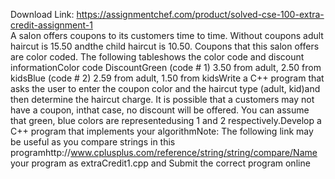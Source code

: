 Download Link: https://assignmentchef.com/product/solved-cse-100-extra-credit-assignment-1
<br>
A salon offers coupons to its customers time to time. Without coupons adult haircut is 15.50 andthe child haircut is 10.50. Coupons that this salon offers are color coded. The following tableshows the color code and discount informationColor code DiscountGreen (code # 1) 3.50 from adult, 2.50 from kidsBlue (code # 2) 2.59 from adult, 1.50 from kidsWrite a C++ program that asks the user to enter the coupon color and the haircut type (adult, kid)and then determine the haircut charge. It is possible that a customers may not have a coupon, inthat case, no discount will be offered. You can assume that green, blue colors are representedusing 1 and 2 respectively.Develop a C++ program that implements your algorithmNote: The following link may be useful as you compare strings in this programhttp://www.cplusplus.com/reference/string/string/compare/Name your program as extraCredit1.cpp and Submit the correct program online
